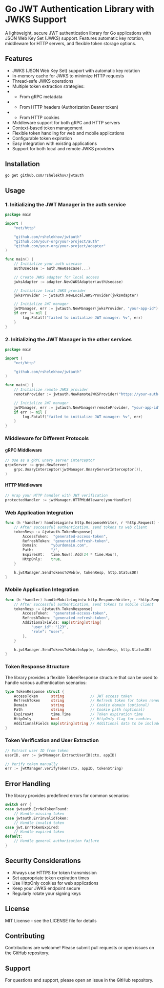 # Go JWT Authentication Library with JWKS Support

A lightweight, secure JWT authentication library for Go applications with JSON Web Key Set (JWKS) support. Features automatic key rotation, middleware for HTTP servers, and flexible token storage options.

## Features

- JWKS (JSON Web Key Set) support with automatic key rotation
- In-memory cache for JWKS to minimize HTTP requests
- Thread-safe JWKS operations
- Multiple token extraction strategies:
- - From gRPC metadata
- - From HTTP headers (Authorization Bearer token)
- - From HTTP cookies
- Middleware support for both gRPC and HTTP servers
- Context-based token management
- Flexible token handling for web and mobile applications
- Configurable token expiration
- Easy integration with existing applications
- Support for both local and remote JWKS providers

## Installation

```bash
go get github.com/rshelekhov/jwtauth
```

## Usage

### 1. Initializing the JWT Manager in the auth service

```go
package main

import (
    "net/http"

    "github.com/rshelekhov/jwtauth"
    "github.com/your-org/your-project/auth"
    "github.com/your-org/your-project/adapter"
)

func main() {
    // Initialize your auth usecase
    authUsecase := auth.NewUsecase(...)

    // Create JWKS adapter for local access
    jwksAdapter := adapter.NewJWKSAdapter(authUsecase)

    // Initialize local JWKS provider
    jwksProvider := jwtauth.NewLocalJWKSProvider(jwksAdapter)

    // Initialize JWT manager
    jwtManager, err := jwtauth.NewManager(jwksProvider, "your-app-id")
    if err != nil {
        log.Fatalf("failed to initialize JWT manager: %v", err)
    }
}
```

### 2. Initializing the JWT Manager in the other services

```go
package main

import (
    "net/http"

    "github.com/rshelekhov/jwtauth"
)

func main() {
    // Initialize remote JWKS provider
    remoteProvider := jwtauth.NewRemoteJWKSProvider("https://your-auth-server/.well-known/jwks.json")

    // Initialize JWT manager
    jwtManager, err := jwtauth.NewManager(remoteProvider, "your-app-id")
    if err != nil {
        log.Fatalf("failed to initialize JWT manager: %v", err)
    }
}
```

### Middleware for Different Protocols

#### gRPC Middleware

```go
// Use as a gRPC unary server interceptor
grpcServer := grpc.NewServer(
    grpc.UnaryInterceptor(jwtManager.UnaryServerInterceptor()),
)
```

#### HTTP Middleware

```go
// Wrap your HTTP handler with JWT verification
protectedHandler := jwtManager.HTTPMiddleware(yourHandler)
```

### Web Application Integration

```go
func (h *handler) handleLogin(w http.ResponseWriter, r *http.Request) {
    // After successful authentication, send tokens to web client
    tokenResp := &jwtauth.TokenResponse{
        AccessToken:  "generated-access-token",
        RefreshToken: "generated-refresh-token",
        Domain:      "yourdomain.com",
        Path:        "/",
        ExpiresAt:   time.Now().Add(24 * time.Hour),
        HttpOnly:    true,
    }

    h.jwtManager.SendTokensToWeb(w, tokenResp, http.StatusOK)
}
```

### Mobile Application Integration

```go
func (h *handler) handleMobileLogin(w http.ResponseWriter, r *http.Request) {
    // After successful authentication, send tokens to mobile client
    tokenResp := &jwtauth.TokenResponse{
        AccessToken:  "generated-access-token",
        RefreshToken: "generated-refresh-token",
        AdditionalFields: map[string]string{
            "user_id": "123",
            "role": "user",
        },
    }

    h.jwtManager.SendTokensToMobileApp(w, tokenResp, http.StatusOK)
}
```

### Token Response Structure

The library provides a flexible TokenResponse structure that can be used to handle various authentication scenarios:

```go
type TokenResponse struct {
    AccessToken      string            // JWT access token
    RefreshToken     string            // Refresh token for token renewal
    Domain           string            // Cookie domain (optional)
    Path             string            // Cookie path (optional)
    ExpiresAt        time.Time         // Token expiration time
    HttpOnly         bool              // HttpOnly flag for cookies
    AdditionalFields map[string]string // Additional data to be included in response
}
```

### Token Verification and User Extraction

```go
// Extract user ID from token
userID, err := jwtManager.ExtractUserID(ctx, appID)

// Verify token manually
err := jwtManager.verifyToken(ctx, appID, tokenString)
```

## Error Handling

The library provides predefined errors for common scenarios:

```go
switch err {
case jwtauth.ErrNoTokenFound:
    // Handle missing token
case jwtauth.ErrInvalidToken:
    // Handle invalid token
case jwt.ErrTokenExpired:
    // Handle expired token
default:
    // Handle general authorization failure
}
```

## Security Considerations

- Always use HTTPS for token transmission
- Set appropriate token expiration times
- Use HttpOnly cookies for web applications
- Keep your JWKS endpoint secure
- Regularly rotate your signing keys

## License

MIT License - see the LICENSE file for details

## Contributing

Contributions are welcome! Please submit pull requests or open issues on the GitHub repository.

## Support

For questions and support, please open an issue in the GitHub repository.
